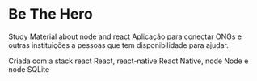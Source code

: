 # Be The Hero
Study Material about node and react
Aplicação para conectar ONGs e outras instituições a pessoas que tem disponibilidade para ajudar.

Criada com a stack react React, react-native React Native, node Node e node SQLite
